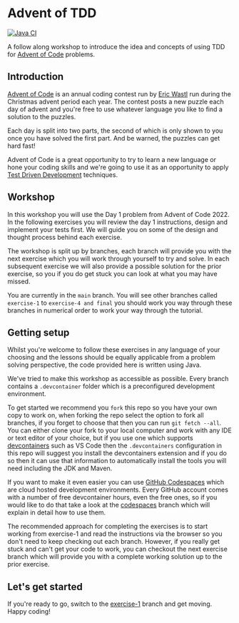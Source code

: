 # Advent of TDD

[![Java CI](https://github.com/kapilgain/advent-of-tdd/actions/workflows/maven.yaml/badge.svg)](https://github.com/kapilgain/advent-of-tdd/actions/workflows/maven.yaml)

A follow along workshop to introduce the idea and concepts of using TDD for [Advent of Code](https://adventofcode.com) problems.

## Introduction

[Advent of Code](https://adventofcode.com/2023/about) is an annual coding contest run by [Eric Wastl](https://github.com/topaz) run during the Christmas advent period each year. The contest posts a new puzzle each day of advent and you're free to use whatever language you like to find a solution to the puzzles.

Each day is split into two parts, the second of which is only shown to you once you have solved the first part. And be warned, the puzzles can get hard fast!

Advent of Code is a great opportunity to try to learn a new language or hone your coding skills and we're going to use it as an opportunity to apply [Test Driven Development](https://en.wikipedia.org/wiki/Test-driven_development) techniques.

## Workshop

In this workshop you will use the Day 1 problem from Advent of Code 2022.
In the following exercises you will review the day 1 instructions, design and implement your tests first. We will guide you on some of the design and thought process behind each exercise.

The workshop is split up by branches, each branch will provide you with the next exercise which you will work through yourself to try and solve. In each subsequent exercise we will also provide a possible solution for the prior exercise, so you if you do get stuck you can look at what you may have missed.

You are currently in the `main` branch. You will see other branches called `exercise-1` to `exercise-4 and final` you should work you way through these branches in numerical order to work your way through the tutorial.

## Getting setup

Whilst you're welcome to follow these exercises in any language of your choosing and the lessons should be equally applicable from a problem solving perspective, the code provided here is written using Java.

We've tried to make this workshop as accessible as possible. Every branch contains a `.devcontainer` folder which is a preconfigured development environment.

To get started we recommend you `fork` this repo so you have your own copy to work on, when forking the repo select the option to fork all branches, if you forget to choose that then you can run `git fetch --all`. You can either clone your fork to your local computer and work with any IDE or text editor of your choice, but if you use one which supports [devcontainers](https://code.visualstudio.com/docs/devcontainers/containers) such as VS Code then the `.devcontainers` configuration in this repo will suggest you install the devcontainers extension and if you do so then it can use that information to automatically install the tools you will need including the JDK and Maven.

If you want to make it even easier you can use [GitHub Codespaces](https://github.com/features/codespaces) which are cloud hosted development environments. Every GitHub account comes with a number of free devcontainer hours, even the free ones, so if you would like to do that take a look at the [codespaces](https://github.com/jpgough/advent-of-tdd/tree/codespaces) branch which will explain in detail how to use them.

The recommended approach for completing the exercises is to start working from exercise-1 and read the instructions via the browser so you don't need to keep checking out each branch. However, if you really get stuck and can't get your code to work, you can checkout the next exercise branch which will provide you with a complete working solution up to the prior exercise.

## Let's get started

If you're ready to go, switch to the [exercise-1](https://github.com/jpgough/advent-of-tdd/tree/exercise-1) branch and get moving. Happy coding!

